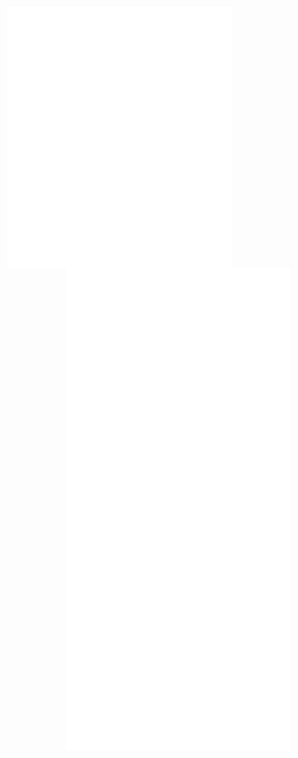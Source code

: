 <img alt="m" align="left" width="400px" src="https://raw.githubusercontent.com/nekomiao123/nekomiao123/main/github-metrics.svg">
<img alt="m" align="right" width="400px" src="https://raw.githubusercontent.com/nekomiao123/nekomiao123/main/metrics.plugin.activity.svg">
<img alt="m" align="right" width="400px" src="https://raw.githubusercontent.com/nekomiao123/nekomiao123/main/metrics.additional.svg">
